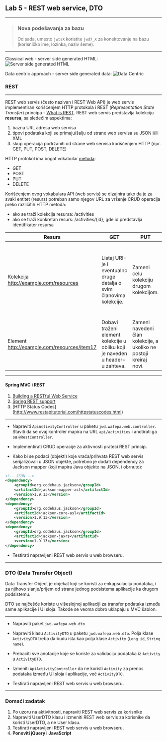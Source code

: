 ﻿## Lab 5 - REST web service, DTO

----

> ### Nova podešavanja za bazu
> Od sada, umesto `jwtsX` koristite `jwd7_X` za konektovanje na bazu (korisničko ime, lozinka, naziv šeme).




----


Classical web - server side generated HTML:
![Server side generated HTML](http://46.4.82.177/kursimages/web-centric.png)


Data centric approach - server side generated data:
![Data Centric](http://46.4.82.177/kursimages/data-centric.png)


### REST

----

REST web servis (često nazivan i REST Web API) je web servis implementiran korišćenjem HTTP protokola i REST (*Representation State Transfer*) principa - [What is REST](http://martinfowler.com/articles/richardsonMaturityModel.html).
REST web servis predstavlja kolekciju **resursa**, sa sledećim aspektima:

1. bazna URL adresa web servisa
2. tipovi podataka koji se primaju/šalju od strane web servisa su JSON i/ili XML
3. skup operacija podržanih od strane web servisa korišćenjem HTTP (npr. GET, PUT, POST, DELETE)

HTTP protokol ima bogat vokabular [metoda](http://www.w3.org/Protocols/rfc2616/rfc2616-sec9.html):

- GET
- POST
- PUT
- DELETE

Korišćenjem ovog vokabulara API (web servis) se dizajnira tako da je za svaki entitet (resurs)
potreban samo njegov URL za vršenje CRUD operacija preko različitih HTTP metoda:
- ako se traži kolekcija resursa: /activities
- ako se traži konkretan resurs: /activities/{id}, gde id predstavlja identifikator resursa

| Resurs                                      | GET                                                                           | PUT                                                                | POST                                                                                                      | DELETE                 |
|---------------------------------------------|-------------------------------------------------------------------------------|--------------------------------------------------------------------|-----------------------------------------------------------------------------------------------------------|------------------------|
| Kolekcija http://example.com/resources      | Listaj URI-je i eventualno druge detalja o svim članovima kolekcije.          | Zameni celu kolekciju drugom kolekcijom.                           | Dodaj novog člana kolekcije. URI ovog člana se obično generiše automatski i vraća kao rezultat operacije. | Obriši celu kolekciju. |
| Element http://example.com/resources/item17 | Dobavi traženi element kolekcije u obliku koji je naveden u header-u zahteva. | Zameni navedeni član kolekcije, a ukoliko ne postoji kreiraj novi. | Obično se ne koristi.                                                                                     |Obriši element         |

----

#### Spring MVC i REST

1. [Building a RESTful Web Service](http://spring.io/guides/gs/rest-service/)
2. [Spring REST support](http://docs.spring.io/spring/docs/4.0.3.RELEASE/spring-framework-reference/htmlsingle/#mvc-ann-restcontroller)
3. [HTTP Status Codes] (http://www.restapitutorial.com/httpstatuscodes.html)

----

* Napraviti `ApiActivityController` u paketu `jwd.wafepa.web.controller`. Staviti da se ovaj kontroler mapira na URL `api/activities` i anotirati ga sa `@RestController`.

* Implementirati CRUD operacije za aktivnosti prateći REST princip.

* Kako bi se podaci (objekti) koje vraća/prihvata REST web servis serijalizovali u JSON objekte,
potrebno je dodati dependency za Jackson mapper (koji mapira Java objekte na JSON, i obrnuto):

```xml
<!-- JSON -->
<dependency>
	<groupId>org.codehaus.jackson</groupId>
	<artifactId>jackson-mapper-asl</artifactId>
	<version>1.9.13</version>
</dependency>
<dependency>
	<groupId>org.codehaus.jackson</groupId>
	<artifactId>jackson-core-asl</artifactId>
	<version>1.9.13</version>
</dependency>
<dependency>
	<groupId>org.codehaus.jackson</groupId>
	<artifactId>jackson-jaxrs</artifactId>
	<version>1.9.13</version>
</dependency>
```

* Testirati napravljeni REST web servis u web browseru.

----

### DTO (Data Transfer Object)

Data Transfer Object je objekat koji se koristi za enkapsulaciju podataka, 
i za njihovo slanje/prijem od strane jednog podsistema aplikacije ka drugom podsistemu.

DTO se najčešće koriste u višeslojnoj aplikaciji za transfer podataka između same aplikacije i UI sloja.
Takođe se veoma dobro uklapaju u MVC šablon.

----

* Napraviti paket `jwd.wafepa.web.dto`

* Napraviti klasu `ActivityDTO` u paketu `jwd.wafepa.web.dto`. Polja klase `ActivityDTO` treba da budu ista kao polja klase `Activity` (`Long id`, `String name`).

* Prebaciti sve anotacije koje se koriste za validaciju podataka iz `Activity` u `ActivityDTO`.

* Izmeniti `ApiActivityController` da ne koristi `Activity` za prenos podataka između UI sloja i aplikacije, već `ActivityDTO`.

* Testirati napravljeni REST web servis u web browseru.

----

### Domaći zadatak

1. Po uzoru na aktivitnosti, napraviti REST web servis za korisnike
2. Napraviti UserDTO klasu i izmeniti REST web servis za korisnike da koristi UserDTO, a ne User klasu.
3. Testirati napravljeni REST web servis u web browseru.
4. **Ponoviti jQuery i JavaScript**
